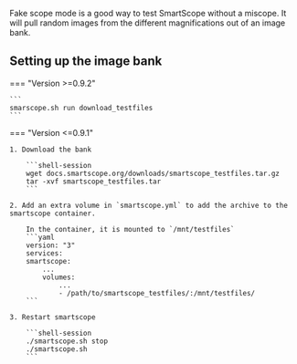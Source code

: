 Fake scope mode is a good way to test SmartScope without a miscope. It will pull random images from the different magnifications out of an image bank.

## Setting up the image bank
=== "Version >=0.9.2"

    ```
    smarscope.sh run download_testfiles
    ```

=== "Version <=0.9.1"

    1. Download the bank

        ```shell-session
        wget docs.smartscope.org/downloads/smartscope_testfiles.tar.gz
        tar -xvf smartscope_testfiles.tar
        ```

    2. Add an extra volume in `smartscope.yml` to add the archive to the smartscope container.

        In the container, it is mounted to `/mnt/testfiles`
        ```yaml
        version: "3"
        services:
        smartscope:
            ...
            volumes: 
                ...
                - /path/to/smartscope_testfiles/:/mnt/testfiles/
        ```

    3. Restart smartscope

        ```shell-session
        ./smartscope.sh stop
        ./smartscope.sh
        ```

